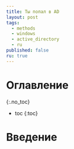 ```yaml
---
title: Ты попал в AD
layout: post
tags:
  - methods
  - windows
  - active_directory
  - ru
published: false
ru: true
---
```


# Оглавление
{:.no_toc}

* toc
{:toc}


# Введение
